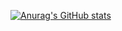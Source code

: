 [![Anurag's GitHub stats](https://github-readme-stats.vercel.app/api?username=hgqchn)](https://github.com/anuraghazra/github-readme-stats)
